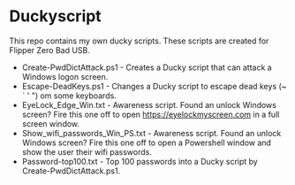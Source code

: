 # Duckyscript

This repo contains my own ducky scripts. These scripts are created for Flipper Zero Bad USB.
* Create-PwdDictAttack.ps1 - Creates a Ducky script that can attack a Windows logon screen.
* Escape-DeadKeys.ps1 - Changes a Ducky script to escape dead keys (~ ` ' ") om some keyboards.
* EyeLock_Edge_Win.txt - Awareness script. Found an unlock Windows screen? Fire this one off to open https://eyelockmyscreen.com in a full screen window.
* Show_wifi_passwords_Win_PS.txt - Awareness script. Found an unlock Windows screen? Fire this one off to open a Powershell window and show the user their wifi passwords.
* Password-top100.txt - Top 100 passwords into a Ducky script by Create-PwdDictAttack.ps1.
